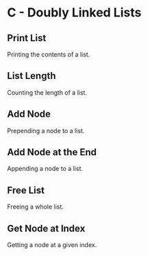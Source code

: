 # C - Doubly Linked Lists

## Print List
Printing the contents of a list.

## List Length
Counting the length of a list.

## Add Node
Prepending a node to a list.

## Add Node at the End
Appending a node to a list.

## Free List
Freeing a whole list.

## Get Node at Index
Getting a node at a given index.
